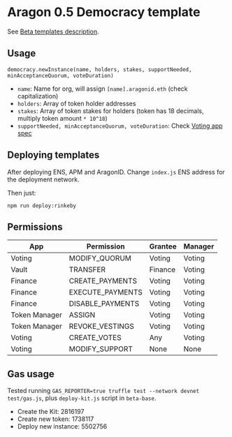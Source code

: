 # Aragon 0.5 Democracy template

See [Beta templates description](https://github.com/aragon/dao-kits/blob/master/kits/beta/readme.md).

## Usage

```
democracy.newInstance(name, holders, stakes, supportNeeded, minAcceptanceQuorum, voteDuration)
```

- `name`: Name for org, will assign `[name].aragonid.eth` (check capitalization)
- `holders`: Array of token holder addresses
- `stakes`: Array of token stakes for holders (token has 18 decimals, multiply token amount `* 10^18`)
- `supportNeeded, minAcceptanceQuorum, voteDuration`: Check [Voting app spec](https://wiki.aragon.one/dev/apps/voting/)

## Deploying templates

After deploying ENS, APM and AragonID. Change `index.js` ENS address for the
deployment network.

Then just:

```
npm run deploy:rinkeby
```

## Permissions

| App           | Permission       | Grantee | Manager |
|---------------|------------------|---------|---------|
| Voting        | MODIFY_QUORUM    | Voting  | Voting  |
| Vault         | TRANSFER         | Finance | Voting  |
| Finance       | CREATE_PAYMENTS  | Voting  | Voting  |
| Finance       | EXECUTE_PAYMENTS | Voting  | Voting  |
| Finance       | DISABLE_PAYMENTS | Voting  | Voting  |
| Token Manager | ASSIGN           | Voting  | Voting  |
| Token Manager | REVOKE_VESTINGS  | Voting  | Voting  |
| Voting        | CREATE_VOTES     | Any     | Voting  |
| Voting        | MODIFY_SUPPORT   | None    | None    |

## Gas usage

Tested running `GAS_REPORTER=true truffle test --network devnet test/gas.js`, plus `deploy-kit.js` script in `beta-base`.

- Create the Kit:      2816197
- Create new token:    1738117
- Deploy new instance: 5502756
